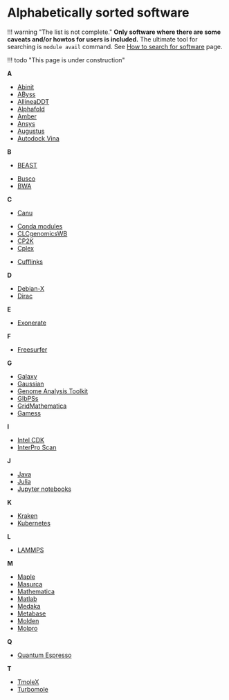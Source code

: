 # Alphabetically sorted software

!!! warning "The list is not complete." 
    **Only software where there are some caveats and/or howtos for users is included.** The ultimate tool for searching is `module avail` command. See [How to search for software](/software/search-soft/) page.

!!! todo "This page is under construction"
    

**A**

- [Abinit](/software/sw-list/abinit)
- [AByss](/software/sw-list/abyss)
- [AllineaDDT](/software/sw-list/allinea-ddt)
- [Alphafold](/software/sw-list/alphafold)
- [Amber](/software/sw-list/amber)
- [Ansys](/software/sw-list/ansys)
- [Augustus](/software/sw-list/augustus)
- [Autodock Vina](/software/sw-list/autodock-vina)

**B**

- [BEAST](/software/sw-list/beast)
<!-- - [Blast](/software/sw-list/blast) -->
- [Busco](/software/sw-list/busco)
- [BWA](/software/sw-list/bwa)

**C**

- [Canu](/software/sw-list/canu)
<!-- - [Chipster](/software/sw-list/chipster) -->
- [Conda modules](/software/sw-list/conda-modules)
- [CLCgenomicsWB](/software/sw-list/clcbio-genomics-wb)
- [CP2K](/software/sw-list/cp2k)
- [Cplex](/software/sw-list/cplex)
<!-- - [Cuda](/software/sw-list/cuda) -->
- [Cufflinks](/software/sw-list/cufflinks)

**D**

- [Debian-X](/software/sw-list/debian-x)
- [Dirac](/software/sw-list/dirac)

**E**

- [Exonerate](/software/sw-list/exonerate)

**F**

- [Freesurfer](/software/sw-list/freesurfer)

**G**

- [Galaxy](/software/services/galaxy)
- [Gaussian](/software/sw-list/gaussian)
- [Genome Analysis Toolkit](/software/sw-list/gatk)
- [GIbPSs](/software/sw-list/gibpss)
- [GridMathematica](/software/sw-list/gridmathematica)
- [Gamess](/software/sw-list/gamess)

**I**

- [Intel CDK](/software/sw-list/intel)
- [InterPro Scan](/software/sw-list/interproscan)

**J**

- [Java](/software/sw-list/java)
- [Julia](/software/sw-list/julia)
- [Jupyter notebooks](/software/services/jupyter)


**K**

- [Kraken](/software/sw-list/kraken)
- [Kubernetes](/software/services/kubernetes)

**L**

- [LAMMPS](/software/sw-list/lammps)

**M**

- [Maple](/software/sw-list/maple)
- [Masurca](/software/sw-list/masurca)
- [Mathematica](/software/sw-list/wolfram-math)
- [Matlab](/software/sw-list/matlab)
- [Medaka](/software/sw-list/medaka)
- [Metabase](/software/sw-list/metabase)
- [Molden](/software/sw-list/molden)
- [Molpro](/software/sw-list/molpro)

<!--
Potencialni stranky od M k pridani:
- MEME [](/software/sw-list/) at [wiki](https://wiki.metacentrum.cz/wiki/MEME_Suite)
- Merqury [](/software/sw-list/) at [wiki](https://wiki.metacentrum.cz/wiki/Merqury)
- Migrate [](/software/sw-list/) at [wiki](https://wiki.metacentrum.cz/wiki/Migrate)
- Mitobim [](/software/sw-list/) at [wiki](https://wiki.metacentrum.cz/wiki/Mitobim)
- Modeller [](/software/sw-list/) at [wiki](https://wiki.metacentrum.cz/wiki/MODELLER)
- Mono [](/software/sw-list/) at [wiki](https://wiki.metacentrum.cz/wiki/Mono)
- Mopac [](/software/sw-list/) at [wiki](https://wiki.metacentrum.cz/wiki/MOPAC)
- Mosaic [](/software/sw-list/) at [wiki](https://wiki.metacentrum.cz/wiki/Mosaik)
- Moses [](/software/sw-list/) at [wiki](https://wiki.metacentrum.cz/wiki/Moses)
- Mothur [](/software/sw-list/) at [wiki](https://wiki.metacentrum.cz/wiki/Mothur)
- MrBayes [](/software/sw-list/) at [wiki](https://wiki.metacentrum.cz/wiki/MrBayes)
- Mugsy [](/software/sw-list/) at [wiki](https://wiki.metacentrum.cz/wiki/Mugsy)
-->

**Q**

- [Quantum Espresso](/software/sw-list/quantum-espresso)

**T**

- [TmoleX](/software/sw-list/tmolex)
- [Turbomole](/software/sw-list/turbomole)

